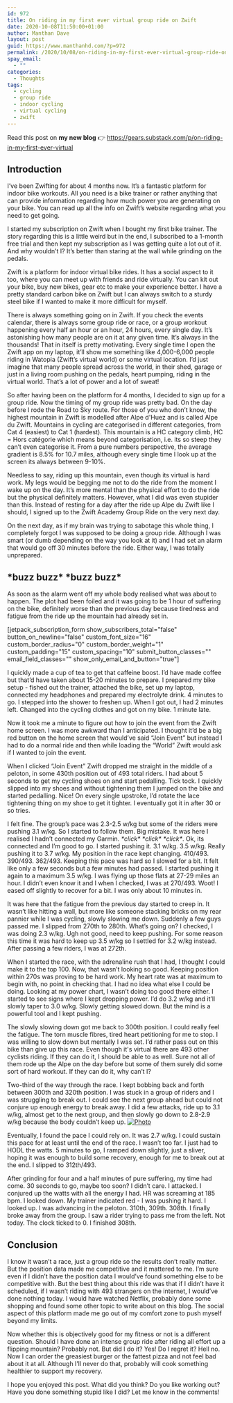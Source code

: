 ```yaml
---
id: 972
title: On riding in my first ever virtual group ride on Zwift
date: 2020-10-08T11:50:00+01:00
author: Manthan Dave
layout: post
guid: https://www.manthanhd.com/?p=972
permalink: /2020/10/08/on-riding-in-my-first-ever-virtual-group-ride-on-zwift/
spay_email:
  - ""
categories:
  - Thoughts
tags:
  - cycling
  - group ride
  - indoor cycling
  - virtual cycling
  - zwift
---
```

<!-- wp:paragraph -->
<p>Read this post on <strong>my new blog</strong> 👉 <a href="https://gears.substack.com/p/on-riding-in-my-first-ever-virt">https://gears.substack.com/p/on-riding-in-my-first-ever-virtual</a></p>
<!-- /wp:paragraph -->

<!-- wp:heading -->
<h2>Introduction</h2>
<!-- /wp:heading -->

<!-- wp:paragraph {"dropCap":true} -->
<p class="has-drop-cap">I’ve been Zwifting for about 4 months now. It’s a fantastic platform for indoor bike workouts. All you need is a bike trainer or rather anything that can provide information regarding how much power you are generating on your bike. You can read up all the info on Zwift’s website regarding what you need to get going.</p>
<!-- /wp:paragraph -->

<!-- wp:paragraph -->
<p>I started my subscription on Zwift when I bought my first bike trainer. The story regarding this is a little weird but in the end, I subscribed to a 1-month free trial and then kept my subscription as I was getting quite a lot out of it. And why wouldn’t I? It’s better than staring at the wall while grinding on the pedals.</p>
<!-- /wp:paragraph -->

<!-- wp:paragraph -->
<p>Zwift is a platform for indoor virtual bike rides. It has a social aspect to it too, where you can meet up with friends and ride virtually. You can kit out your bike, buy new bikes, gear etc to make your experience better. I have a pretty standard carbon bike on Zwift but I can always switch to a sturdy steel bike if I wanted to make it more difficult for myself.</p>
<!-- /wp:paragraph -->

<!-- wp:paragraph -->
<p>There is always something going on in Zwift. If you check the events calendar, there is always some group ride or race, or a group workout happening every half an hour or an hour, 24 hours, every single day. It’s astonishing how many people are on it at any given time. It’s always in the thousands! That in itself is pretty motivating. Every single time I open the Zwift app on my laptop, it’ll show me something like 4,000-6,000 people riding in Watopia (Zwift’s virtual world) or some virtual location. I’d just imagine that many people spread across the world, in their shed, garage or just in a living room pushing on the pedals, heart pumping, riding in the virtual world. That’s a lot of power and a lot of sweat!</p>
<!-- /wp:paragraph -->

<!-- wp:paragraph -->
<p>So after having been on the platform for 4 months, I decided to sign up for a group ride. Now the timing of my group ride was pretty bad. On the day before I rode the Road to Sky route. For those of you who don’t know, the highest mountain in Zwift is modelled after Alpe d'Huez and is called Alpe du Zwift. Mountains in cycling are categorised in different categories, from Cat 4 (easiest) to Cat 1 (hardest). This mountain is a HC category climb, HC = Hors catégorie which means beyond categorisation, i.e. its so steep they can’t even categorise it. From a pure numbers perspective, the average gradient is 8.5% for 10.7 miles, although every single time I look up at the screen its always between 9-10%.</p>
<!-- /wp:paragraph -->

<!-- wp:paragraph -->
<p>Needless to say, riding up this mountain, even though its virtual is hard work. My legs would be begging me not to do the ride from the moment I wake up on the day. It’s more mental than the physical effort to do the ride but the physical definitely matters. However, what I did was even stupider than this. Instead of resting for a day after the ride up Alpe du Zwift like I should, I signed up to the Zwift Academy Group Ride on the very next day.</p>
<!-- /wp:paragraph -->

<!-- wp:paragraph -->
<p>On the next day, as if my brain was trying to sabotage this whole thing, I completely forgot I was supposed to be doing a group ride. Although I was smart (or dumb depending on the way you look at it) and I had set an alarm that would go off 30 minutes before the ride. Either way, I was totally unprepared.</p>
<!-- /wp:paragraph -->

<!-- wp:heading -->
<h2>*buzz buzz* *buzz buzz*</h2>
<!-- /wp:heading -->

<!-- wp:paragraph -->
<p>As soon as the alarm went off my whole body realised what was about to happen. The plot had been foiled and it was going to be 1 hour of suffering on the bike, definitely worse than the previous day because tiredness and fatigue from the ride up the mountain had already set in.</p>
<!-- /wp:paragraph -->

<!-- wp:jetpack/subscriptions -->
<div class="wp-block-jetpack-subscriptions wp-block-jetpack-subscriptions__supports-newline">[jetpack_subscription_form show_subscribers_total="false" button_on_newline="false" custom_font_size="16" custom_border_radius="0" custom_border_weight="1" custom_padding="15" custom_spacing="10" submit_button_classes="" email_field_classes="" show_only_email_and_button="true"]</div>
<!-- /wp:jetpack/subscriptions -->

<!-- wp:paragraph -->
<p>I quickly made a cup of tea to get that caffeine boost. I’d have made coffee but that’d have taken about 15-20 minutes to prepare. I prepared my bike setup - fished out the trainer, attached the bike, set up my laptop, connected my headphones and prepared my electrolyte drink. 4 minutes to go. I stepped into the shower to freshen up. When I got out, I had 2 minutes left. Changed into the cycling clothes and got on my bike. 1 minute late.</p>
<!-- /wp:paragraph -->

<!-- wp:paragraph -->
<p>Now it took me a minute to figure out how to join the event from the Zwift home screen. I was more awkward than I anticipated. I thought it’d be a big red button on the home screen that would’ve said “Join Event” but instead I had to do a normal ride and then while loading the “World” Zwift would ask if I wanted to join the event.</p>
<!-- /wp:paragraph -->

<!-- wp:paragraph -->
<p>When I clicked “Join Event” Zwift dropped me straight in the middle of a peloton, in some 430th position out of 493 total riders. I had about 5 seconds to get my cycling shoes on and start pedalling. Tick tock. I quickly slipped into my shoes and without tightening them I jumped on the bike and started pedalling. Nice! On every single upstroke, I’d rotate the lace tightening thing on my shoe to get it tighter. I eventually got it in after 30 or so tries.</p>
<!-- /wp:paragraph -->

<!-- wp:paragraph -->
<p>I felt fine. The group’s pace was 2.3-2.5 w/kg but some of the riders were pushing 3.1 w/kg. So I started to follow them. Big mistake. It was here I realised I hadn’t connected my Garmin. <em>*click* *click* *click*</em>. Ok, its connected and I’m good to go. I started pushing it. 3.1 w/kg. 3.5 w/kg. Really pushing it to 3.7 w/kg. My position in the race kept changing. 410/493. 390/493. 362/493. Keeping this pace was hard so I slowed for a bit. It felt like only a few seconds but a few minutes had passed. I started pushing it again to a maximum 3.5 w/kg. I was flying up those flats at 27-29 miles an hour. I didn’t even know it and I when I checked, I was at 270/493. Woot! I eased off slightly to recover for a bit. I was only about 10 minutes in.</p>
<!-- /wp:paragraph -->

<!-- wp:paragraph -->
<p>It was here that the fatigue from the previous day started to creep in. It wasn’t like hitting a wall, but more like someone stacking bricks on my rear pannier while I was cycling, slowly slowing me down. Suddenly a few guys passed me. I slipped from 270th to 280th. What’s going on? I checked, I was doing 2.3 w/kg. Ugh not good, need to keep pushing. For some reason this time it was hard to keep up 3.5 w/kg so I settled for 3.2 w/kg instead. After passing a few riders, I was at 272th.</p>
<!-- /wp:paragraph -->

<!-- wp:paragraph -->
<p>When I started the race, with the adrenaline rush that I had, I thought I could make it to the top 100. Now, that wasn’t looking so good. Keeping position within 270s was proving to be hard work. My heart rate was at maximum to begin with, no point in checking that. I had no idea what else I could be doing. Looking at my power chart, I wasn’t doing too good there either. I started to see signs where I kept dropping power. I’d do 3.2 w/kg and it’ll slowly taper to 3.0 w/kg. Slowly getting slowed down. But the mind is a powerful tool and I kept pushing.</p>
<!-- /wp:paragraph -->

<!-- wp:paragraph -->
<p>The slowly slowing down got me back to 300th position. I could really feel the fatigue. The torn muscle fibres, tired heart petitioning for me to stop. I was willing to slow down but mentally I was set. I’d rather pass out on this bike than give up this race. Even though it's virtual there are 493 other cyclists riding. If they can do it, I should be able to as well. Sure not all of them rode up the Alpe on the day before but some of them surely did some sort of hard workout. If they can do it, why can’t I?</p>
<!-- /wp:paragraph -->

<!-- wp:paragraph -->
<p>Two-third of the way through the race. I kept bobbing back and forth between 300th and 320th position. I was stuck in a group of riders and I was struggling to break out. I could see the next group ahead but could not conjure up enough energy to break away. I did a few attacks, ride up to 3.1 w/kg, almost get to the next group, and then slowly go down to 2.8-2.9 w/kg because the body couldn’t keep up. <a target="_blank" href="https://cdn.substack.com/image/fetch/f_auto,q_auto:good,fl_progressive:steep/https%3A%2F%2Fbucketeer-e05bbc84-baa3-437e-9518-adb32be77984.s3.amazonaws.com%2Fpublic%2Fimages%2F2db95af8-9893-4e1b-958f-85c3cb820eec_2048x1152.jpeg" rel="noreferrer noopener"><img src="https://cdn.substack.com/image/fetch/w_1456,c_limit,f_auto,q_auto:good,fl_progressive:steep/https%3A%2F%2Fbucketeer-e05bbc84-baa3-437e-9518-adb32be77984.s3.amazonaws.com%2Fpublic%2Fimages%2F2db95af8-9893-4e1b-958f-85c3cb820eec_2048x1152.jpeg" alt="Photo"></a></p>
<!-- /wp:paragraph -->

<!-- wp:paragraph -->
<p>Eventually, I found the pace I could rely on. It was 2.7 w/kg. I could sustain this pace for at least until the end of the race. I wasn’t too far. I just had to HODL the watts. 5 minutes to go, I ramped down slightly, just a sliver, hoping it was enough to build some recovery, enough for me to break out at the end. I slipped to 312th/493.</p>
<!-- /wp:paragraph -->

<!-- wp:paragraph -->
<p>After grinding for four and a half minutes of pure suffering, my time had come. 30 seconds to go, maybe too soon? I didn’t care. I attacked. I conjured up the watts with all the energy I had. HR was screaming at 185 bpm. I looked down. My trainer indicated red - I was pushing it hard. I looked up. I was advancing in the peloton. 310th, 309th. 308th. I finally broke away from the group. I saw a rider trying to pass me from the left. Not today. The clock ticked to 0. I finished 308th.</p>
<!-- /wp:paragraph -->

<!-- wp:heading -->
<h2>Conclusion</h2>
<!-- /wp:heading -->

<!-- wp:paragraph -->
<p>I know it wasn’t a race, just a group ride so the results don’t really matter. But the position data made me competitive and it mattered to me. I’m sure even if I didn’t have the position data I would’ve found something else to be competitive with. But the best thing about this ride was that if I didn’t have it scheduled, if I wasn’t riding with 493 strangers on the internet, I would’ve done nothing today. I would have watched Netflix, probably done some shopping and found some other topic to write about on this blog. The social aspect of this platform made me go out of my comfort zone to push myself beyond my limits.</p>
<!-- /wp:paragraph -->

<!-- wp:paragraph -->
<p>Now whether this is objectively good for my fitness or not is a different question. Should I have done an intense group ride after riding all effort up a flipping mountain? Probably not. But did I do it? Yes! Do I regret it? Hell no. Now I can order the greasiest burger or the fattest pizza and not feel bad about it at all. Although I’ll never do that, probably will cook something healthier to support my recovery.</p>
<!-- /wp:paragraph -->

<!-- wp:paragraph -->
<p>I hope you enjoyed this post. What did you think? Do you like working out? Have you done something stupid like I did? Let me know in the comments!</p>
<!-- /wp:paragraph -->